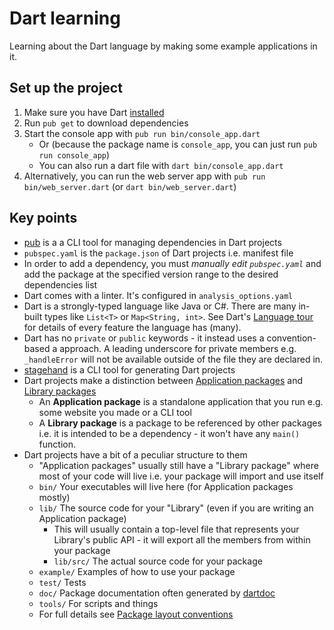 # Dart learning

Learning about the Dart language by making some example applications in it.

## Set up the project

1. Make sure you have Dart [installed](https://dart.dev/get-dart)
1. Run `pub get` to download dependencies
1. Start the console app with `pub run bin/console_app.dart`
    - Or (because the package name is `console_app`, you can just run `pub run console_app`)
    - You can also run a dart file with `dart bin/console_app.dart`
1. Alternatively, you can run the web server app with `pub run bin/web_server.dart` (or `dart bin/web_server.dart`)

## Key points

  - [pub](https://dart.dev/tools/pub/cmd) is a a CLI tool for managing dependencies in Dart projects
  - `pubspec.yaml` is the `package.json` of Dart projects i.e. manifest file
  - In order to add a dependency, you must _manually edit `pubspec.yaml`_ and add the package at the specified version range to the desired dependencies list
  - Dart comes with a linter. It's configured in `analysis_options.yaml`
  - Dart is a strongly-typed language like Java or C#. There are many in-built types like `List<T>` or `Map<String, int>`. See Dart's [Language tour](https://dart.dev/guides/language/language-tour) for details of every feature the language has (many).
  - Dart has no `private` or `public` keywords - it instead uses a convention-based a approach. A leading underscore for private members e.g. `_handleError` will not be available outside of the file they are declared in.
  - [stagehand](https://pub.dev/packages/stagehand) is a CLI tool for generating Dart projects
  - Dart projects make a distinction between [Application packages](https://dart.dev/tools/pub/glossary#application-package) and [Library packages](https://dart.dev/tools/pub/glossary#library-package)
    - An **Application package** is a standalone application that you run e.g. some website you made or a CLI tool
    - A **Library package** is a package to be referenced by other packages i.e. it is intended to be a dependency - it won't have any `main()` function.
  - Dart projects have a bit of a peculiar structure to them
    - "Application packages" usually still have a "Library package" where most of your code will live i.e. your package will import and use itself
    - `bin/` Your executables will live here (for Application packages mostly)
    - `lib/` The source code for your "Library" (even if you are writing an Application package)
      - This will usually contain a top-level file that represents your Library's public API - it will export all the members from within your package
      - `lib/src/` The actual source code for your package
    - `example/` Examples of how to use your package
    - `test/` Tests
    - `doc/` Package documentation often generated by [dartdoc](https://github.com/dart-lang/dartdoc)
    - `tools/` For scripts and things
    - For full details see [Package layout conventions](https://dart.dev/tools/pub/package-layout)
